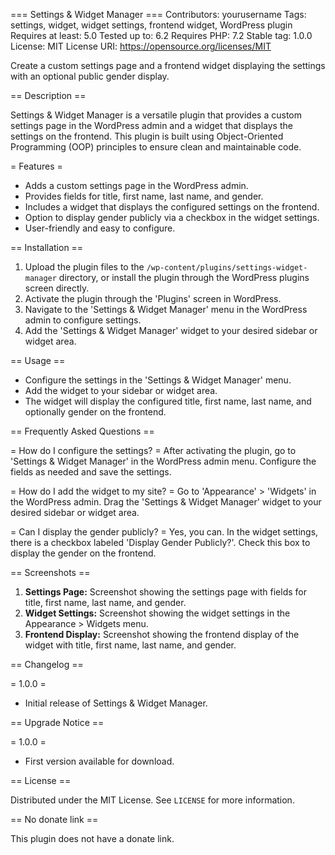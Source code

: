 === Settings & Widget Manager ===
Contributors: yourusername
Tags: settings, widget, widget settings, frontend widget, WordPress plugin
Requires at least: 5.0
Tested up to: 6.2
Requires PHP: 7.2
Stable tag: 1.0.0
License: MIT
License URI: https://opensource.org/licenses/MIT

Create a custom settings page and a frontend widget displaying the settings with an optional public gender display.

== Description ==

Settings & Widget Manager is a versatile plugin that provides a custom settings page in the WordPress admin and a widget that displays the settings on the frontend. This plugin is built using Object-Oriented Programming (OOP) principles to ensure clean and maintainable code.

= Features =

* Adds a custom settings page in the WordPress admin.
* Provides fields for title, first name, last name, and gender.
* Includes a widget that displays the configured settings on the frontend.
* Option to display gender publicly via a checkbox in the widget settings.
* User-friendly and easy to configure.

== Installation ==

1. Upload the plugin files to the `/wp-content/plugins/settings-widget-manager` directory, or install the plugin through the WordPress plugins screen directly.
2. Activate the plugin through the 'Plugins' screen in WordPress.
3. Navigate to the 'Settings & Widget Manager' menu in the WordPress admin to configure settings.
4. Add the 'Settings & Widget Manager' widget to your desired sidebar or widget area.

== Usage ==

* Configure the settings in the 'Settings & Widget Manager' menu.
* Add the widget to your sidebar or widget area.
* The widget will display the configured title, first name, last name, and optionally gender on the frontend.

== Frequently Asked Questions ==

= How do I configure the settings? =
After activating the plugin, go to 'Settings & Widget Manager' in the WordPress admin menu. Configure the fields as needed and save the settings.

= How do I add the widget to my site? =
Go to 'Appearance' > 'Widgets' in the WordPress admin. Drag the 'Settings & Widget Manager' widget to your desired sidebar or widget area.

= Can I display the gender publicly? =
Yes, you can. In the widget settings, there is a checkbox labeled 'Display Gender Publicly?'. Check this box to display the gender on the frontend.

== Screenshots ==

1. **Settings Page:** Screenshot showing the settings page with fields for title, first name, last name, and gender.
2. **Widget Settings:** Screenshot showing the widget settings in the Appearance > Widgets menu.
3. **Frontend Display:** Screenshot showing the frontend display of the widget with title, first name, last name, and gender.

== Changelog ==

= 1.0.0 =
* Initial release of Settings & Widget Manager.

== Upgrade Notice ==

= 1.0.0 =
* First version available for download.

== License ==

Distributed under the MIT License. See `LICENSE` for more information.

== No donate link ==

This plugin does not have a donate link.
